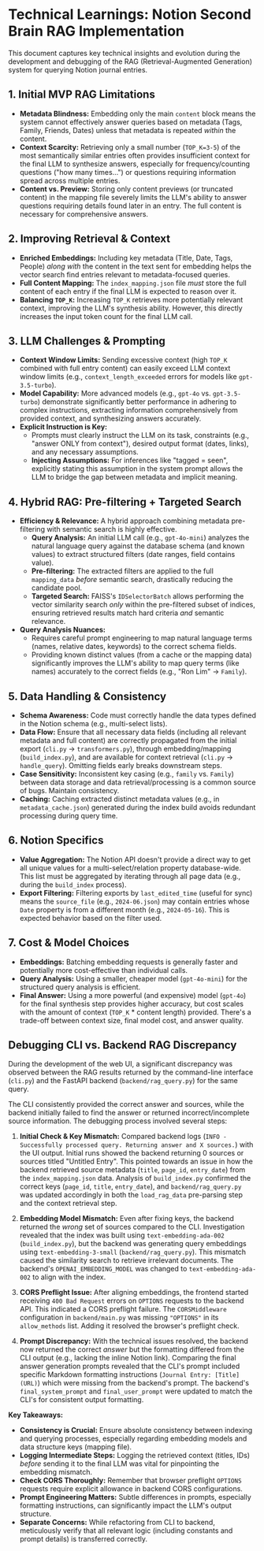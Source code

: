 # Technical Learnings: Notion Second Brain RAG Implementation

This document captures key technical insights and evolution during the development and debugging of the RAG (Retrieval-Augmented Generation) system for querying Notion journal entries.

## 1. Initial MVP RAG Limitations

*   **Metadata Blindness:** Embedding only the main `content` block means the system cannot effectively answer queries based on metadata (Tags, Family, Friends, Dates) unless that metadata is repeated *within* the content.
*   **Context Scarcity:** Retrieving only a small number (`TOP_K=3-5`) of the most semantically similar entries often provides insufficient context for the final LLM to synthesize answers, especially for frequency/counting questions ("how many times...") or questions requiring information spread across multiple entries.
*   **Content vs. Preview:** Storing only content previews (or truncated content) in the mapping file severely limits the LLM's ability to answer questions requiring details found later in an entry. The full content is necessary for comprehensive answers.

## 2. Improving Retrieval & Context

*   **Enriched Embeddings:** Including key metadata (Title, Date, Tags, People) *along with* the content in the text sent for embedding helps the vector search find entries relevant to metadata-focused queries.
*   **Full Content Mapping:** The `index_mapping.json` file *must* store the full content of each entry if the final LLM is expected to reason over it.
*   **Balancing `TOP_K`:** Increasing `TOP_K` retrieves more potentially relevant context, improving the LLM's synthesis ability. However, this directly increases the input token count for the final LLM call.

## 3. LLM Challenges & Prompting

*   **Context Window Limits:** Sending excessive context (high `TOP_K` combined with full entry content) can easily exceed LLM context window limits (e.g., `context_length_exceeded` errors for models like `gpt-3.5-turbo`).
*   **Model Capability:** More advanced models (e.g., `gpt-4o` vs. `gpt-3.5-turbo`) demonstrate significantly better performance in adhering to complex instructions, extracting information comprehensively from provided context, and synthesizing answers accurately.
*   **Explicit Instruction is Key:**
    *   Prompts must clearly instruct the LLM on its task, constraints (e.g., "answer ONLY from context"), desired output format (dates, links), and any necessary assumptions.
    *   **Injecting Assumptions:** For inferences like "tagged = seen", explicitly stating this assumption in the system prompt allows the LLM to bridge the gap between metadata and implicit meaning.

## 4. Hybrid RAG: Pre-filtering + Targeted Search

*   **Efficiency & Relevance:** A hybrid approach combining metadata pre-filtering with semantic search is highly effective.
    *   **Query Analysis:** An initial LLM call (e.g., `gpt-4o-mini`) analyzes the natural language query against the database schema (and known values) to extract structured filters (date ranges, field contains value).
    *   **Pre-filtering:** The extracted filters are applied to the full `mapping_data` *before* semantic search, drastically reducing the candidate pool.
    *   **Targeted Search:** FAISS's `IDSelectorBatch` allows performing the vector similarity search *only* within the pre-filtered subset of indices, ensuring retrieved results match hard criteria *and* semantic relevance.
*   **Query Analysis Nuances:**
    *   Requires careful prompt engineering to map natural language terms (names, relative dates, keywords) to the correct schema fields.
    *   Providing known distinct values (from a cache or the mapping data) significantly improves the LLM's ability to map query terms (like names) accurately to the correct fields (e.g., "Ron Lim" -> `Family`).

## 5. Data Handling & Consistency

*   **Schema Awareness:** Code must correctly handle the data types defined in the Notion schema (e.g., multi-select lists).
*   **Data Flow:** Ensure that all necessary data fields (including all relevant metadata and full content) are correctly propagated from the initial export (`cli.py` -> `transformers.py`), through embedding/mapping (`build_index.py`), and are available for context retrieval (`cli.py` -> `handle_query`). Omitting fields early breaks downstream steps.
*   **Case Sensitivity:** Inconsistent key casing (e.g., `family` vs. `Family`) between data storage and data retrieval/processing is a common source of bugs. Maintain consistency.
*   **Caching:** Caching extracted distinct metadata values (e.g., in `metadata_cache.json`) generated during the index build avoids redundant processing during query time.

## 6. Notion Specifics

*   **Value Aggregation:** The Notion API doesn't provide a direct way to get all unique values for a multi-select/relation property database-wide. This list must be aggregated by iterating through all page data (e.g., during the `build_index` process).
*   **Export Filtering:** Filtering exports by `last_edited_time` (useful for sync) means the `source_file` (e.g., `2024-06.json`) may contain entries whose `Date` property is from a different month (e.g., `2024-05-16`). This is expected behavior based on the filter used.

## 7. Cost & Model Choices

*   **Embeddings:** Batching embedding requests is generally faster and potentially more cost-effective than individual calls.
*   **Query Analysis:** Using a smaller, cheaper model (`gpt-4o-mini`) for the structured query analysis is efficient.
*   **Final Answer:** Using a more powerful (and expensive) model (`gpt-4o`) for the final synthesis step provides higher accuracy, but cost scales with the amount of context (`TOP_K` * content length) provided. There's a trade-off between context size, final model cost, and answer quality.

## Debugging CLI vs. Backend RAG Discrepancy

During the development of the web UI, a significant discrepancy was observed between the RAG results returned by the command-line interface (`cli.py`) and the FastAPI backend (`backend/rag_query.py`) for the same query.

The CLI consistently provided the correct answer and sources, while the backend initially failed to find the answer or returned incorrect/incomplete source information. The debugging process involved several steps:

1.  **Initial Check & Key Mismatch:** Compared backend logs (`INFO - Successfully processed query. Returning answer and X sources.`) with the UI output. Initial runs showed the backend returning 0 sources or sources titled "Untitled Entry". This pointed towards an issue in how the backend retrieved source metadata (`title`, `page_id`, `entry_date`) from the `index_mapping.json` data. Analysis of `build_index.py` confirmed the correct keys (`page_id`, `title`, `entry_date`), and `backend/rag_query.py` was updated accordingly in both the `load_rag_data` pre-parsing step and the context retrieval step.

2.  **Embedding Model Mismatch:** Even after fixing keys, the backend returned the *wrong* set of sources compared to the CLI. Investigation revealed that the index was built using `text-embedding-ada-002` (`build_index.py`), but the backend was generating query embeddings using `text-embedding-3-small` (`backend/rag_query.py`). This mismatch caused the similarity search to retrieve irrelevant documents. The backend's `OPENAI_EMBEDDING_MODEL` was changed to `text-embedding-ada-002` to align with the index.

3.  **CORS Preflight Issue:** After aligning embeddings, the frontend started receiving `400 Bad Request` errors on `OPTIONS` requests to the backend API. This indicated a CORS preflight failure. The `CORSMiddleware` configuration in `backend/main.py` was missing `"OPTIONS"` in its `allow_methods` list. Adding it resolved the browser's preflight check.

4.  **Prompt Discrepancy:** With the technical issues resolved, the backend now returned the correct *answer* but the formatting differed from the CLI output (e.g., lacking the inline Notion link). Comparing the final answer generation prompts revealed that the CLI's prompt included specific Markdown formatting instructions (`Journal Entry: [Title](URL)`) which were missing from the backend's prompt. The backend's `final_system_prompt` and `final_user_prompt` were updated to match the CLI's for consistent output formatting.

**Key Takeaways:**

*   **Consistency is Crucial:** Ensure absolute consistency between indexing and querying processes, especially regarding embedding models and data structure keys (mapping file).
*   **Logging Intermediate Steps:** Logging the retrieved context (titles, IDs) *before* sending it to the final LLM was vital for pinpointing the embedding mismatch.
*   **Check CORS Thoroughly:** Remember that browser preflight `OPTIONS` requests require explicit allowance in backend CORS configurations.
*   **Prompt Engineering Matters:** Subtle differences in prompts, especially formatting instructions, can significantly impact the LLM's output structure.
*   **Separate Concerns:** While refactoring from CLI to backend, meticulously verify that all relevant logic (including constants and prompt details) is transferred correctly. 